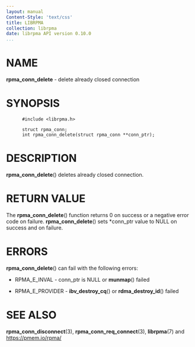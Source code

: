 ```yaml
---
layout: manual
Content-Style: 'text/css'
title: LIBRPMA
collection: librpma
date: librpma API version 0.10.0
...
```


[comment]: <> (SPDX-License-Identifier: BSD-3-Clause)
[comment]: <> (Copyright 2020-2022, Intel Corporation)

NAME
====

**rpma\_conn\_delete** - delete already closed connection

SYNOPSIS
========

          #include <librpma.h>

          struct rpma_conn;
          int rpma_conn_delete(struct rpma_conn **conn_ptr);

DESCRIPTION
===========

**rpma\_conn\_delete**() deletes already closed connection.

RETURN VALUE
============

The **rpma\_conn\_delete**() function returns 0 on success or a negative
error code on failure. **rpma\_conn\_delete**() sets \*conn\_ptr value
to NULL on success and on failure.

ERRORS
======

**rpma\_conn\_delete**() can fail with the following errors:

-   RPMA\_E\_INVAL - conn\_ptr is NULL or **munmap**() failed

-   RPMA\_E\_PROVIDER - **ibv\_destroy\_cq**() or
    **rdma\_destroy\_id**() failed

SEE ALSO
========

**rpma\_conn\_disconnect**(3), **rpma\_conn\_req\_connect**(3),
**librpma**(7) and https://pmem.io/rpma/
